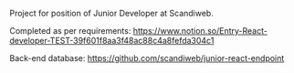 Project for position of Junior Developer at Scandiweb.

Completed as per requirements:
https://www.notion.so/Entry-React-developer-TEST-39f601f8aa3f48ac88c4a8fefda304c1

Back-end database:
https://github.com/scandiweb/junior-react-endpoint
